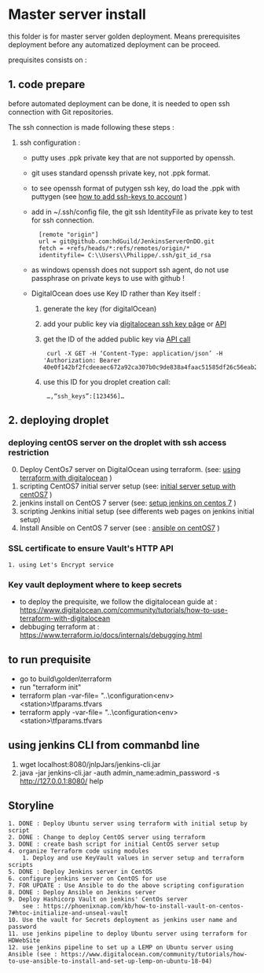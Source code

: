 # Master server install

this folder is for master server golden deployment. Means prerequisites deployment before any automatized deployment can be proceed.

prequisites consists on :

## 1. code prepare

before automated deployment can be done, it is needed to open ssh connection with Git repositories.

The ssh connection is made following these steps :

1. ssh configuration :
    - putty uses .ppk private key that are not supported by openssh.
    - git uses standard openssh private key, not .ppk format.
    - to see openssh format of putygen ssh key, do load the .ppk with puttygen (see  [how to add ssh-keys to account](https://www.digitalocean.com/docs/droplets/how-to/add-ssh-keys/to-account/) )
    - add in ~/.ssh/config file, the git ssh IdentityFile as private key to test for ssh connection.

            [remote "origin"]
            url = git@github.com:hdGuild/JenkinsServerOnDO.git
            fetch = +refs/heads/*:refs/remotes/origin/*
            identityfile= C:\\Users\\Philippe/.ssh/git_id_rsa

    - as windows openssh does not support ssh agent, do not use passphrase on private keys to use with github !
    - DigitalOcean does use Key ID rather than Key itself :

        1. generate the key (for digitalOcean)
        2. add your public key via [digitalocean ssh key pâge](https://cloud.digitalocean.com/ssh_keys) or [API](https://developers.digitalocean.com/documentation/v2/#create-a-new-key)
        3. get the ID of the added public key via [API call](https://api.digitalocean.com/v2/account/keys)

                curl -X GET -H ‘Content-Type: application/json’ -H 'Authorization: Bearer 40e0f142bf2fcdeeaec672a92ca307b0c9de838a4faac51585df26c56eab2541’

        4. use this ID for you droplet creation call:

                …,“ssh_keys”:[123456]… 


## 2. deploying droplet

### deploying centOS server on the droplet with ssh access restriction

0. Deploy CentOs7 server on DigitalOcean using terraform. (see: [using terraform with digitalocean](https://www.digitalocean.com/community/tutorials/how-to-use-terraform-with-digitalocean) )
1. scripting CentOS7 initial server setup (see: [initial server setup with centOS7](https://www.digitalocean.com/community/tutorials/initial-server-setup-with-centos-7) )
2. jenkins install on CentOS 7 server (see: [setup jenkins on centos 7](https://www.digitalocean.com/community/tutorials/how-to-set-up-jenkins-for-continuous-development-integration-on-centos-7) )
3. scripting Jenkins initial setup (see differents web pages on jenkins initial setup)
4. Install Ansible on CentOS 7 server (see : [ansible on centOS7](https://www.digitalocean.com/community/tutorials/how-to-install-and-configure-ansible-on-centos-7) )

### SSL certificate to ensure Vault's HTTP API

    1. using Let's Encrypt service

### Key vault deployment where to keep secrets

- to deploy the prequisite, we follow the digitalocean guide at : <https://www.digitalocean.com/community/tutorials/how-to-use-terraform-with-digitalocean>
- debbuging terraform at : <https://www.terraform.io/docs/internals/debugging.html>

## to run prequisite

- go to build\golden\terraform
- run "terraform init"
- terraform plan -var-file= "..\configuration\<env>\<station>\tfparams.tfvars
- terraform apply -var-file= "..\configuration\<env>\<station>\tfparams.tfvars

## using jenkins CLI from commanbd line

1. wget localhost:8080/jnlpJars/jenkins-cli.jar
2. java -jar jenkins-cli.jar -auth admin_name:admin_password -s <http://127.0.0.1:8080/> help

## Storyline

    1. DONE : Deploy Ubuntu server using terraform with initial setup by script 
    2. DONE : Change to deploy CentOS server using terraform
    3. DONE : create bash script for initial CentOS server setup
    4. organize Terraform code using modules
        1. Deploy and use KeyVault values in server setup and terraform scripts
    5. DONE : Deploy Jenkins server in CentOS
    6. configure jenkins server on CentOS for use
    7. FOR UPDATE : Use Ansible to do the above scripting configuration
    8. DONE : Deploy Ansible on Jenkins server
    9. Deploy Hashicorp Vault on jenkins' CentOs server
        see : https://phoenixnap.com/kb/how-to-install-vault-on-centos-7#htoc-initialize-and-unseal-vault
    10. Use the vault for Secrets deployment as jenkins user name and password
    11. use jenkins pipeline to deploy Ubuntu server using terraform for HDWebSite
    12. use jenkins pipeline to set up a LEMP on Ubuntu server using Ansible (see : https://www.digitalocean.com/community/tutorials/how-to-use-ansible-to-install-and-set-up-lemp-on-ubuntu-18-04)
